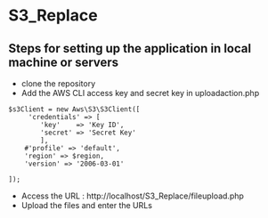 # S3_Replace
## Steps for setting up the application in local machine or servers
* clone the repository 
* Add the AWS CLI access key and secret key in uploadaction.php
```
$s3Client = new Aws\S3\S3Client([
     'credentials' => [
        'key'    => 'Key ID',
        'secret' => 'Secret Key'
        ],
    #'profile' => 'default',
    'region' => $region,
    'version' => '2006-03-01'

]);
```
* Access the URL : http://localhost/S3_Replace/fileupload.php
* Upload the files and enter the URLs
